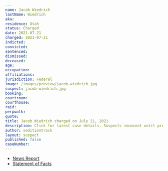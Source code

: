 ```yaml
---
name: Jacob Wiedrich
lastName: Wiedrich
aka:
residence: Utah
status: Charged
date: 2021-07-21
charged: 2021-07-21
indicted:
convicted:
sentenced:
dismissed:
deceased:
age:
occupation:
affiliations:
jurisdiction: Federal
image: /images/preview/jacob-wiedrich.jpg
suspect: jacob-wiedrich.jpg
booking:
courtroom:
courthouse:
raid:
perpwalk:
quote:
title: Jacob Wiedrich charged on July 21, 2021
description: Click for latest case details. Suspects innocent until proven guilty.
author: seditiontrack
layout: suspect
published: false
caseNumber:
---
```


- [News Report]()
- [Statement of Facts](https://extremism.gwu.edu/sites/g/files/zaxdzs2191/f/Jacob%20Wiedrich%20Statement%20of%20Facts.pdf)
